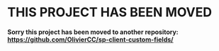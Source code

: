 # THIS PROJECT HAS BEEN MOVED

**Sorry this project has been moved to another repository: https://github.com/OlivierCC/sp-client-custom-fields/**